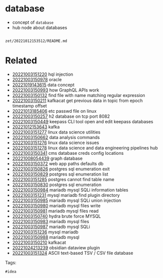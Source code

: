 # database

- concept of `database`
- hub node about databases

```
```

` zet/20221012153512/README.md `

# Related

- [20221003151220](/zet/20221003151220/README.md) hql injection
- [20221003150978](/zet/20221003150978/README.md) oracle
- [20221019143615](/zet/20221019143615/README.md) data concept
- [20221003150993](/zet/20221003150993/README.md) how GraphQL APIs work
- [20221003150132](/zet/20221003150132/README.md) find file with name matching regular expression
- [20221003150211](/zet/20221003150211/README.md) kafkacat get previous data in topic from epoch timestamp offset
- [20221013185406](/zet/20221013185406/README.md) etc passwd file on linux
- [20221003150257](/zet/20221003150257/README.md) h2 database on tcp port 8082
- [20221003150449](/zet/20221003150449/README.md) keepass CLI tool open and edit keepass databases
- [20221012153643](/zet/20221012153643/README.md) kafka
- [20221003151277](/zet/20221003151277/README.md) linux data science utilities
- [20221003150662](/zet/20221003150662/README.md) data analysis commands
- [20221003151276](/zet/20221003151276/README.md) linux data science issues
- [20221003151278](/zet/20221003151278/README.md) linux data science and data engineering pipelines hub
- [20221003150341](/zet/20221003150341/README.md) cms database creds config locations
- [20221008054439](/zet/20221008054439/README.md) graph database
- [20221003150372](/zet/20221003150372/README.md) web app paths defaults db
- [20221003150826](/zet/20221003150826/README.md) postgres sql enumeration exit
- [20221003150829](/zet/20221003150829/README.md) postgres sql enumeration list
- [20221003151285](/zet/20221003151285/README.md) postgres cannot find table name
- [20221003150830](/zet/20221003150830/README.md) postgres sql enumeration
- [20221003150984](/zet/20221003150984/README.md) mariadb mysql SQLi information tables
- [20221003151231](/zet/20221003151231/README.md) mysql mariadb find plugin directory
- [20221003150985](/zet/20221003150985/README.md) mariadb mysql SQLi union injection
- [20221003150980](/zet/20221003150980/README.md) mariadb mysql files write
- [20221003150981](/zet/20221003150981/README.md) mariadb mysql files read
- [20221003150740](/zet/20221003150740/README.md) hydra brute force MYSQL
- [20221003150983](/zet/20221003150983/README.md) mariadb mysql files
- [20221003150987](/zet/20221003150987/README.md) mariadb mysql SQLi
- [20221003151236](/zet/20221003151236/README.md) mysql mariadb
- [20221003150988](/zet/20221003150988/README.md) mariadb mysql
- [20221003150210](/zet/20221003150210/README.md) kafkacat
- [20221024213239](/zet/20221024213239/README.md) obsidian dataview plugin
- [20221003151324](/zet/20221003151324/README.md) ASCII text-based TSV / CSV file database

Tags:

    #idea
